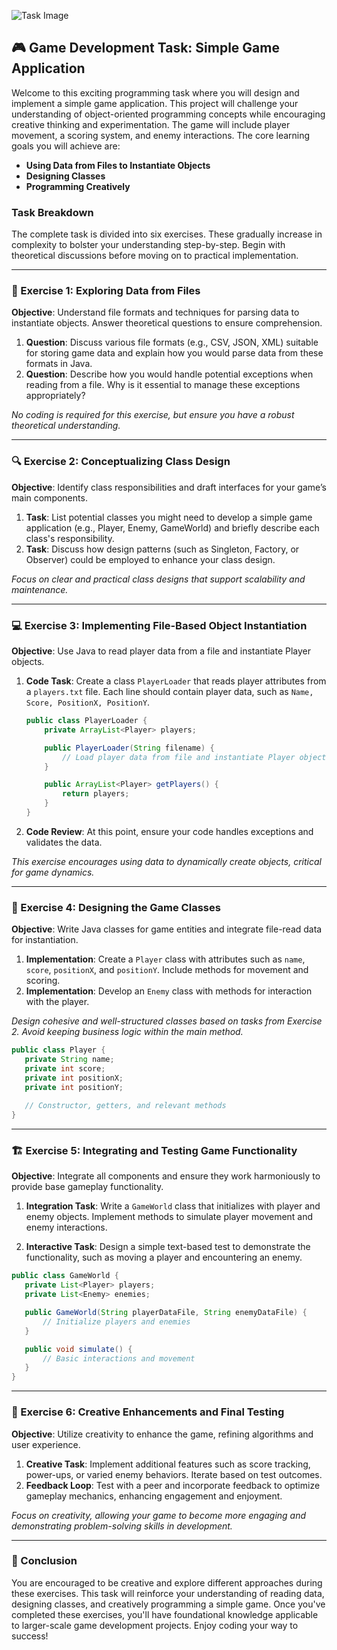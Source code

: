 ![Task Image](https://oaidalleapiprodscus.blob.core.windows.net/private/org-asPC5Skb6EoE1i324HhdGnV1/user-4VyHdJuNDsg3rdcmO7ghXoi2/img-PEsegbHYmqlm5xVI4BEXWHha.png?st=2024-11-01T09%3A04%3A39Z&se=2024-11-01T11%3A04%3A39Z&sp=r&sv=2024-08-04&sr=b&rscd=inline&rsct=image/png&skoid=d505667d-d6c1-4a0a-bac7-5c84a87759f8&sktid=a48cca56-e6da-484e-a814-9c849652bcb3&skt=2024-11-01T01%3A28%3A44Z&ske=2024-11-02T01%3A28%3A44Z&sks=b&skv=2024-08-04&sig=qkDCbSP8jg10JhJWOaVcg%2BSGGgwAwfMyWr659kmKG7g%3D)

## 🎮 Game Development Task: Simple Game Application

Welcome to this exciting programming task where you will design and implement a simple game application. This project will challenge your understanding of object-oriented programming concepts while encouraging creative thinking and experimentation. The game will include player movement, a scoring system, and enemy interactions. The core learning goals you will achieve are:

- **Using Data from Files to Instantiate Objects**
- **Designing Classes**
- **Programming Creatively**

### Task Breakdown

The complete task is divided into six exercises. These gradually increase in complexity to bolster your understanding step-by-step. Begin with theoretical discussions before moving on to practical implementation.

---

### 📝 Exercise 1: Exploring Data from Files

**Objective**: Understand file formats and techniques for parsing data to instantiate objects. Answer theoretical questions to ensure comprehension.

1. **Question**: Discuss various file formats (e.g., CSV, JSON, XML) suitable for storing game data and explain how you would parse data from these formats in Java.
2. **Question**: Describe how you would handle potential exceptions when reading from a file. Why is it essential to manage these exceptions appropriately?

*No coding is required for this exercise, but ensure you have a robust theoretical understanding.*

---

### 🔍 Exercise 2: Conceptualizing Class Design

**Objective**: Identify class responsibilities and draft interfaces for your game’s main components.

1. **Task**: List potential classes you might need to develop a simple game application (e.g., Player, Enemy, GameWorld) and briefly describe each class's responsibility.
2. **Task**: Discuss how design patterns (such as Singleton, Factory, or Observer) could be employed to enhance your class design.

*Focus on clear and practical class designs that support scalability and maintenance.*

---

### 💻 Exercise 3: Implementing File-Based Object Instantiation

**Objective**: Use Java to read player data from a file and instantiate Player objects.

1. **Code Task**: Create a class `PlayerLoader` that reads player attributes from a `players.txt` file. Each line should contain player data, such as `Name, Score, PositionX, PositionY`.
   
   ```java
   public class PlayerLoader {
       private ArrayList<Player> players;

       public PlayerLoader(String filename) {
           // Load player data from file and instantiate Player objects
       }

       public ArrayList<Player> getPlayers() {
           return players;
       }
   }
   ```

2. **Code Review**: At this point, ensure your code handles exceptions and validates the data.

*This exercise encourages using data to dynamically create objects, critical for game dynamics.*

---

### 🧩 Exercise 4: Designing the Game Classes

**Objective**: Write Java classes for game entities and integrate file-read data for instantiation.

1. **Implementation**: Create a `Player` class with attributes such as `name`, `score`, `positionX`, and `positionY`. Include methods for movement and scoring.
2. **Implementation**: Develop an `Enemy` class with methods for interaction with the player.

*Design cohesive and well-structured classes based on tasks from Exercise 2. Avoid keeping business logic within the main method.*

```java
public class Player {
   private String name;
   private int score;
   private int positionX;
   private int positionY;
   
   // Constructor, getters, and relevant methods
}
```

---

### 🏗️ Exercise 5: Integrating and Testing Game Functionality

**Objective**: Integrate all components and ensure they work harmoniously to provide base gameplay functionality.

1. **Integration Task**: Write a `GameWorld` class that initializes with player and enemy objects. Implement methods to simulate player movement and enemy interactions.
   
2. **Interactive Task**: Design a simple text-based test to demonstrate the functionality, such as moving a player and encountering an enemy.

```java
public class GameWorld {
   private List<Player> players;
   private List<Enemy> enemies;

   public GameWorld(String playerDataFile, String enemyDataFile) {
       // Initialize players and enemies
   }

   public void simulate() {
       // Basic interactions and movement
   }
}
```

---

### 🎨 Exercise 6: Creative Enhancements and Final Testing

**Objective**: Utilize creativity to enhance the game, refining algorithms and user experience.

1. **Creative Task**: Implement additional features such as score tracking, power-ups, or varied enemy behaviors. Iterate based on test outcomes.
2. **Feedback Loop**: Test with a peer and incorporate feedback to optimize gameplay mechanics, enhancing engagement and enjoyment.

*Focus on creativity, allowing your game to become more engaging and demonstrating problem-solving skills in development.* 

---

### 🎯 Conclusion

You are encouraged to be creative and explore different approaches during these exercises. This task will reinforce your understanding of reading data, designing classes, and creatively programming a simple game. Once you've completed these exercises, you'll have foundational knowledge applicable to larger-scale game development projects. Enjoy coding your way to success!